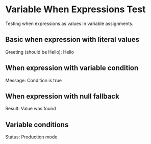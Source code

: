 # Variable When Expressions Test

Testing when expressions as values in variable assignments.

## Basic when expression with literal values

Greeting (should be Hello):
Hello

## When expression with variable condition

Message:
Condition is true

## When expression with null fallback

Result:
Value was found

## Variable conditions

Status:
Production mode